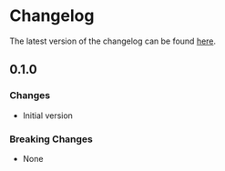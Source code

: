 # Changelog

The latest version of the changelog can be found [here](/Azure/bicep-registry-modules/blob/main/avm/res/authorization/role-assignment/mg-scope/CHANGELOG.md).

## 0.1.0

### Changes

- Initial version

### Breaking Changes

- None
